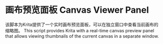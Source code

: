 # 画布预览面板 Canvas Viewer Panel
该脚本为Krita提供了一个实时画布预览面板，可以在独立窗口中查看当前画布的缩略图。
This script provides Krita with a real-time canvas preview panel that allows viewing thumbnails of the current canvas in a separate window. 
